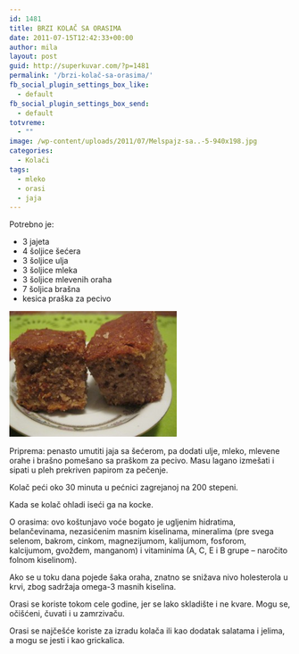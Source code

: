 ```yaml
---
id: 1481
title: BRZI KOLAČ SA ORASIMA
date: 2011-07-15T12:42:33+00:00
author: mila
layout: post
guid: http://superkuvar.com/?p=1481
permalink: '/brzi-kolač-sa-orasima/'
fb_social_plugin_settings_box_like:
  - default
fb_social_plugin_settings_box_send:
  - default
totvreme:
  - ""
image: /wp-content/uploads/2011/07/Melspajz-sa..-5-940x198.jpg
categories:
  - Kolači
tags:
  - mleko
  - orasi
  - jaja
---
```

Potrebno je:

  * 3 jajeta
  * 4 šoljice šećera
  * 3 šoljice ulja
  * 3 šoljice mleka
  * 3 šoljice mlevenih oraha
  * 7 šoljica brašna
  * kesica praška za pecivo

<img class="alignnone size-medium wp-image-5761" src="/wp-content/uploads/2011/07/Melspajz-sa..-5-300x225.jpg" alt="Melspajz sa.. 5" width="300" height="225" /> 

Priprema: penasto umutiti jaja sa šećerom, pa dodati ulje, mleko, mlevene orahe i brašno pomešano sa praškom za pecivo. Masu lagano izmešati i sipati u pleh prekriven papirom za pečenje.

Kolač peći oko 30 minuta u pećnici zagrejanoj na 200 stepeni.

Kada se kolač ohladi iseći ga na kocke.

O orasima: ovo koštunjavo voće bogato je ugljenim hidratima, belančevinama, nezasićenim masnim kiselinama, mineralima (pre svega selenom, bakrom, cinkom, magnezijumom, kalijumom, fosforom, kalcijumom, gvožđem, manganom) i vitaminima (A, C, E i B grupe &#8211; naročito folnom kiselinom).

Ako se u toku dana pojede šaka oraha, znatno se snižava nivo holesterola u krvi, zbog sadržaja omega-3 masnih kiselina.

Orasi se koriste tokom cele godine, jer se lako skladište i ne kvare. Mogu se, očišćeni, čuvati i u zamrzivaču.

Orasi se najčešće koriste za izradu kolača ili kao dodatak salatama i jelima, a mogu se jesti i kao grickalica.